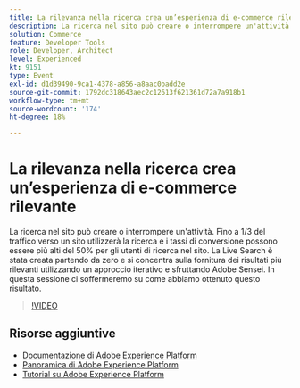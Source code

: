 ```yaml
---
title: La rilevanza nella ricerca crea un’esperienza di e-commerce rilevante
description: La ricerca nel sito può creare o interrompere un'attività. Fino a 1/3 del traffico verso un sito utilizzerà la ricerca e i tassi di conversione possono essere più alti del 50% per gli utenti di ricerca nel sito. La Live Search è stata creata partendo da zero e si concentra sulla fornitura dei risultati più rilevanti utilizzando un approccio iterativo e sfruttando Adobe Sensei. In questa sessione ci soffermeremo su come abbiamo ottenuto questo risultato.
solution: Commerce
feature: Developer Tools
role: Developer, Architect
level: Experienced
kt: 9151
type: Event
exl-id: d1d39490-9ca1-4378-a856-a8aac0badd2e
source-git-commit: 1792dc318643aec2c12613f621361d72a7a918b1
workflow-type: tm+mt
source-wordcount: '174'
ht-degree: 18%

---
```


# La rilevanza nella ricerca crea un’esperienza di e-commerce rilevante

La ricerca nel sito può creare o interrompere un&#39;attività. Fino a 1/3 del traffico verso un sito utilizzerà la ricerca e i tassi di conversione possono essere più alti del 50% per gli utenti di ricerca nel sito. La Live Search è stata creata partendo da zero e si concentra sulla fornitura dei risultati più rilevanti utilizzando un approccio iterativo e sfruttando Adobe Sensei. In questa sessione ci soffermeremo su come abbiamo ottenuto questo risultato.

>[!VIDEO](https://video.tv.adobe.com/v/337579/?quality=12&learn=on&hidetitle=true)

## Risorse aggiuntive

- [Documentazione di Adobe Experience Platform](https://experienceleague.adobe.com/docs/experience-platform.html?lang=it)
- [Panoramica di Adobe Experience Platform](https://experienceleague.adobe.com/docs/experience-platform/landing/home.html?lang=it)
- [Tutorial su Adobe Experience Platform](https://experienceleague.adobe.com/docs/platform-learn/tutorials/overview.html?lang=it)
